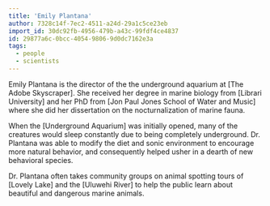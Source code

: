 ```yaml
---
title: 'Emily Plantana'
author: 7328c14f-7ec2-4511-a24d-29a1c5ce23eb
import_id: 30dc92fb-4956-479b-a43c-99fdf4ce4837
id: 29877a6c-0bcc-4054-9806-9d0dc7162e3a
tags:
  - people
  - scientists
---
```

Emily Plantana is the director of the the underground aquarium at [The Adobe Skyscraper]. She received her degree in marine biology from [Librari University] and her PhD from [Jon Paul Jones School of Water and Music] where she did her dissertation on the nocturnalization of marine fauna.

When the [Underground Aquarium] was initially opened, many of the creatures would sleep constantly due to being completely underground. Dr. Plantana was able to modify the diet and sonic environment to encourage more natural behavior, and consequently helped usher in a dearth of new behavioral species.

Dr. Plantana often takes community groups on animal spotting tours of [Lovely Lake] and the [Uluwehi River] to help the public learn about beautiful and dangerous marine animals.